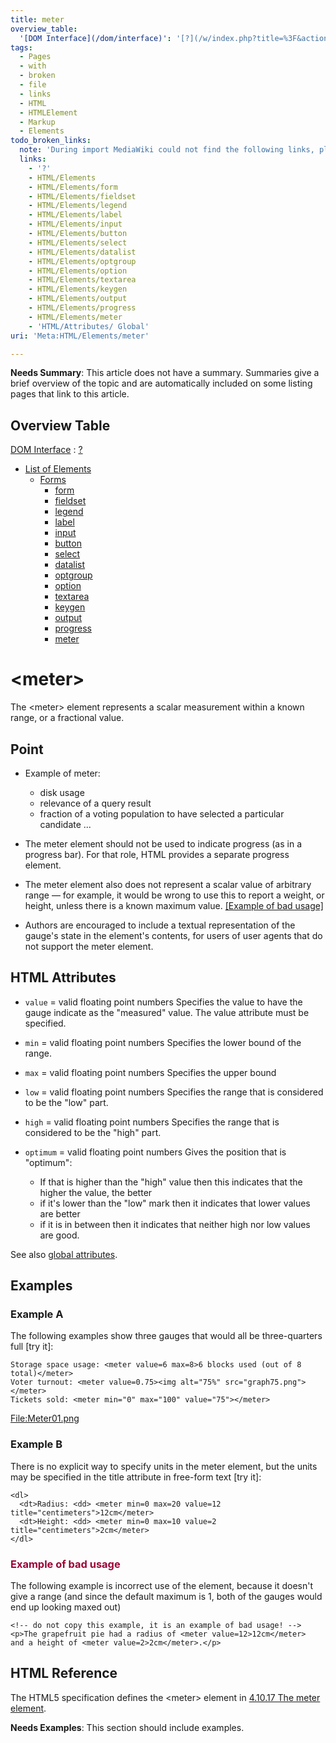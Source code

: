```yaml
---
title: meter
overview_table:
  '[DOM Interface](/dom/interface)': '[?](/w/index.php?title=%3F&action=edit&redlink=1)'
tags:
  - Pages
  - with
  - broken
  - file
  - links
  - HTML
  - HTMLElement
  - Markup
  - Elements
todo_broken_links:
  note: 'During import MediaWiki could not find the following links, please fix and adjust this list.'
  links:
    - '?'
    - HTML/Elements
    - HTML/Elements/form
    - HTML/Elements/fieldset
    - HTML/Elements/legend
    - HTML/Elements/label
    - HTML/Elements/input
    - HTML/Elements/button
    - HTML/Elements/select
    - HTML/Elements/datalist
    - HTML/Elements/optgroup
    - HTML/Elements/option
    - HTML/Elements/textarea
    - HTML/Elements/keygen
    - HTML/Elements/output
    - HTML/Elements/progress
    - HTML/Elements/meter
    - 'HTML/Attributes/ Global'
uri: 'Meta:HTML/Elements/meter'

---
```

**Needs Summary**: This article does not have a summary. Summaries give a brief overview of the topic and are automatically included on some listing pages that link to this article.

## Overview Table

[DOM Interface](/dom/interface)
:   [?](/w/index.php?title=%3F&action=edit&redlink=1)

-   [List of Elements](/w/index.php?title=HTML/Elements&action=edit&redlink=1)
    -   [Forms](/w/index.php?title=HTML/Elements&action=edit&redlink=1)
        -   [form](/w/index.php?title=HTML/Elements/form&action=edit&redlink=1)
        -   [fieldset](/w/index.php?title=HTML/Elements/fieldset&action=edit&redlink=1)
        -   [legend](/w/index.php?title=HTML/Elements/legend&action=edit&redlink=1)
        -   [label](/w/index.php?title=HTML/Elements/label&action=edit&redlink=1)
        -   [input](/w/index.php?title=HTML/Elements/input&action=edit&redlink=1)
        -   [button](/w/index.php?title=HTML/Elements/button&action=edit&redlink=1)
        -   [select](/w/index.php?title=HTML/Elements/select&action=edit&redlink=1)
        -   [datalist](/w/index.php?title=HTML/Elements/datalist&action=edit&redlink=1)
        -   [optgroup](/w/index.php?title=HTML/Elements/optgroup&action=edit&redlink=1)
        -   [option](/w/index.php?title=HTML/Elements/option&action=edit&redlink=1)
        -   [textarea](/w/index.php?title=HTML/Elements/textarea&action=edit&redlink=1)
        -   [keygen](/w/index.php?title=HTML/Elements/keygen&action=edit&redlink=1)
        -   [output](/w/index.php?title=HTML/Elements/output&action=edit&redlink=1)
        -   [progress](/w/index.php?title=HTML/Elements/progress&action=edit&redlink=1)
        -   [meter](/w/index.php?title=HTML/Elements/meter&action=edit&redlink=1)

# \<meter\>

The \<meter\> element represents a scalar measurement within a known range, or a fractional value.

## Point

-   Example of meter:
    -   disk usage
    -   relevance of a query result
    -   fraction of a voting population to have selected a particular candidate ...

-   The meter element should not be used to indicate progress (as in a progress bar). For that role, HTML provides a separate progress element.

-   The meter element also does not represent a scalar value of arbitrary range — for example, it would be wrong to use this to report a weight, or height, unless there is a known maximum value. [[Example of bad usage]](#Example_of_bad_usage)

-   Authors are encouraged to include a textual representation of the gauge's state in the element's contents, for users of user agents that do not support the meter element.

## HTML Attributes

-   `value` = valid floating point numbers
    Specifies the value to have the gauge indicate as the "measured" value.
    The value attribute must be specified.

-   `min` = valid floating point numbers
    Specifies the lower bound of the range.

-   `max` = valid floating point numbers
    Specifies the upper bound

-   `low` = valid floating point numbers
    Specifies the range that is considered to be the "low" part.

-   `high` = valid floating point numbers
    Specifies the range that is considered to be the "high" part.

-   `optimum` = valid floating point numbers
    Gives the position that is "optimum":
    -   If that is higher than the "high" value then this indicates that the higher the value, the better
    -   if it's lower than the "low" mark then it indicates that lower values are better
    -   if it is in between then it indicates that neither high nor low values are good.

 See also [global attributes](/w/index.php?title=HTML/Attributes/_Global&action=edit&redlink=1).

## Examples

### Example A

The following examples show three gauges that would all be three-quarters full [try it]:

    Storage space usage: <meter value=6 max=8>6 blocks used (out of 8 total)</meter>
    Voter turnout: <meter value=0.75><img alt="75%" src="graph75.png"></meter>
    Tickets sold: <meter min="0" max="100" value="75"></meter>

[File:Meter01.png](/w/index.php?title=Special:Upload&wpDestFile=Meter01.png)

### Example B

There is no explicit way to specify units in the meter element, but the units may be specified in the title attribute in free-form text [try it]:

    <dl>
      <dt>Radius: <dd> <meter min=0 max=20 value=12 title="centimeters">12cm</meter>
      <dt>Height: <dd> <meter min=0 max=10 value=2 title="centimeters">2cm</meter>
    </dl>

### <span style="color:#9c0037;">Example of bad usage</span>

The following example is incorrect use of the element, because it doesn't give a range (and since the default maximum is 1, both of the gauges would end up looking maxed out)

``` {style="color:gray;"}
<!-- do not copy this example, it is an example of bad usage! -->
<p>The grapefruit pie had a radius of <meter value=12>12cm</meter>
and a height of <meter value=2>2cm</meter>.</p>
```

## HTML Reference

The HTML5 specification defines the \<meter\> element in [4.10.17 The meter element](http://www.w3.org/TR/html5/the-button-element.html#the-meter-element).

**Needs Examples**: This section should include examples.


